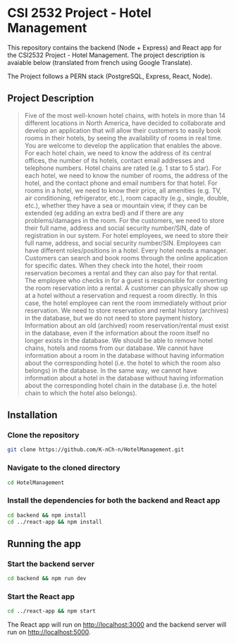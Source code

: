 # CSI 2532 Project - Hotel Management

This repository contains the backend (Node + Express) and React app for the CSI2532 Project - Hotel Management. The project description is avaiable below (translated from french using Google Translate).

The Project follows a PERN stack (PostgreSQL, Express, React, Node). 

## Project Description

> Five of the most well-known hotel chains, with hotels in more than 14 different locations in North America, have decided to collaborate and develop an application that will allow their customers to easily book rooms in their hotels, by seeing the availability of rooms in real time. You are welcome to develop the application that enables the above.
> For each hotel chain, we need to know the address of its central offices, the number of its hotels, contact email addresses and telephone numbers. Hotel chains are rated (e.g. 1 star to 5 star). For each hotel, we need to know the number of rooms, the address of the hotel, and the contact phone and email numbers for that hotel. For rooms in a hotel, we need to know their price, all amenities (e.g. TV, air conditioning, refrigerator, etc.), room capacity (e.g., single, double, etc.), whether they have a sea or mountain view, if they can be extended (eg adding an extra bed) and if there are any problems/damages in the room. For the customers, we need to store their full name, address and social security number/SIN, date of registration in our system. For hotel employees, we need to store their full name, address, and social security number/SIN. Employees can have different roles/positions in a hotel. Every hotel needs a manager. Customers can search and book rooms through the online application for specific dates. When they check into the hotel, their room reservation becomes a rental and they can also pay for that rental. The employee who checks in for a guest is responsible for converting the room reservation into a rental. A customer can physically show up at a hotel without a reservation and request a room directly. In this case, the hotel employee can rent the room immediately without prior reservation. We need to store reservation and rental history (archives) in the database, but we do not need to store payment history. Information about an old (archived) room reservation/rental must exist in the database, even if the information about the room itself no longer exists in the database. We should be able to remove hotel chains, hotels and rooms from our database. We cannot have information about a room in the database without having information about the corresponding hotel (i.e. the hotel to which the room also belongs) in the database. In the same way, we cannot have information about a hotel in the database without having information about the corresponding hotel chain in the database (i.e. the hotel chain to which the hotel also belongs).

## Installation

### Clone the repository
  
```bash
git clone https://github.com/K-nCh-n/HotelManagement.git
```

### Navigate to the cloned directory

```bash
cd HotelManagement
```

### Install the dependencies for both the backend and React app

```bash
cd backend && npm install
cd ../react-app && npm install
```

## Running the app

### Start the backend server

```bash
cd backend && npm run dev
```

### Start the React app

```bash
cd ../react-app && npm start
```

The React app will run on <http://localhost:3000> and the backend server will run on <http://localhost:5000>.
